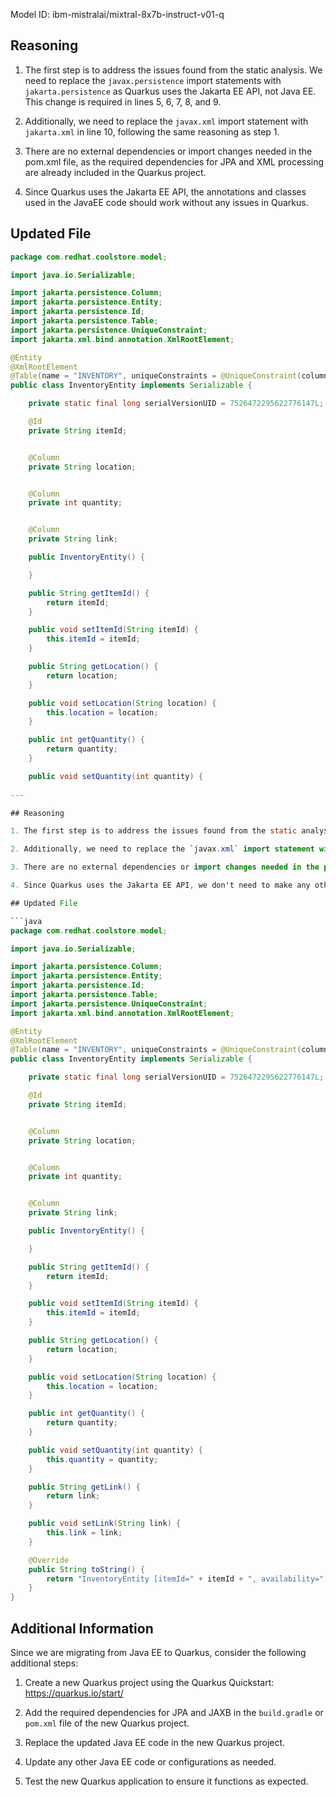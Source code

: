 Model ID: ibm-mistralai/mixtral-8x7b-instruct-v01-q

## Reasoning

1. The first step is to address the issues found from the static analysis. We need to replace the `javax.persistence` import statements with `jakarta.persistence` as Quarkus uses the Jakarta EE API, not Java EE. This change is required in lines 5, 6, 7, 8, and 9.

2. Additionally, we need to replace the `javax.xml` import statement with `jakarta.xml` in line 10, following the same reasoning as step 1.

3. There are no external dependencies or import changes needed in the pom.xml file, as the required dependencies for JPA and XML processing are already included in the Quarkus project.

4. Since Quarkus uses the Jakarta EE API, the annotations and classes used in the JavaEE code should work without any issues in Quarkus.

## Updated File

```java
package com.redhat.coolstore.model;

import java.io.Serializable;

import jakarta.persistence.Column;
import jakarta.persistence.Entity;
import jakarta.persistence.Id;
import jakarta.persistence.Table;
import jakarta.persistence.UniqueConstraint;
import jakarta.xml.bind.annotation.XmlRootElement;

@Entity
@XmlRootElement
@Table(name = "INVENTORY", uniqueConstraints = @UniqueConstraint(columnNames = "itemId"))
public class InventoryEntity implements Serializable {

	private static final long serialVersionUID = 7526472295622776147L; 

    @Id
    private String itemId;


    @Column
    private String location;


    @Column
    private int quantity;


    @Column
    private String link;

    public InventoryEntity() {

    }

    public String getItemId() {
		return itemId;
	}

	public void setItemId(String itemId) {
		this.itemId = itemId;
	}

	public String getLocation() {
		return location;
	}

	public void setLocation(String location) {
		this.location = location;
	}

	public int getQuantity() {
		return quantity;
	}

	public void setQuantity(int quantity) {
	
---

## Reasoning

1. The first step is to address the issues found from the static analysis. We need to replace the `javax.persistence` import statements with `jakarta.persistence` as Quarkus uses the Jakarta EE API, not Java EE. This change is required in lines 5, 6, 7, 8, and 9.

2. Additionally, we need to replace the `javax.xml` import statement with `jakarta.xml` in line 10, following the same reasoning as step 1.

3. There are no external dependencies or import changes needed in the pom.xml file, as the required Quarkus dependencies will be added in the new Quarkus project.

4. Since Quarkus uses the Jakarta EE API, we don't need to make any other changes to the code, as it follows a standard Java entity pattern.

## Updated File

```java
package com.redhat.coolstore.model;

import java.io.Serializable;

import jakarta.persistence.Column;
import jakarta.persistence.Entity;
import jakarta.persistence.Id;
import jakarta.persistence.Table;
import jakarta.persistence.UniqueConstraint;
import jakarta.xml.bind.annotation.XmlRootElement;

@Entity
@XmlRootElement
@Table(name = "INVENTORY", uniqueConstraints = @UniqueConstraint(columnNames = "itemId"))
public class InventoryEntity implements Serializable {

	private static final long serialVersionUID = 7526472295622776147L; 

    @Id
    private String itemId;


    @Column
    private String location;


    @Column
    private int quantity;


    @Column
    private String link;

    public InventoryEntity() {

    }

    public String getItemId() {
		return itemId;
	}

	public void setItemId(String itemId) {
		this.itemId = itemId;
	}

	public String getLocation() {
		return location;
	}

	public void setLocation(String location) {
		this.location = location;
	}

	public int getQuantity() {
		return quantity;
	}

	public void setQuantity(int quantity) {
		this.quantity = quantity;
	}

	public String getLink() {
		return link;
	}

	public void setLink(String link) {
		this.link = link;
	}

	@Override
    public String toString() {
        return "InventoryEntity [itemId=" + itemId + ", availability=" + quantity + "/" + location + " link=" + link + "]";
    }
}
```

## Additional Information

Since we are migrating from Java EE to Quarkus, consider the following additional steps:

1. Create a new Quarkus project using the Quarkus Quickstart: https://quarkus.io/start/

2. Add the required dependencies for JPA and JAXB in the `build.gradle` or `pom.xml` file of the new Quarkus project.

3. Replace the updated Java EE code in the new Quarkus project.

4. Update any other Java EE code or configurations as needed.

5. Test the new Quarkus application to ensure it functions as expected.